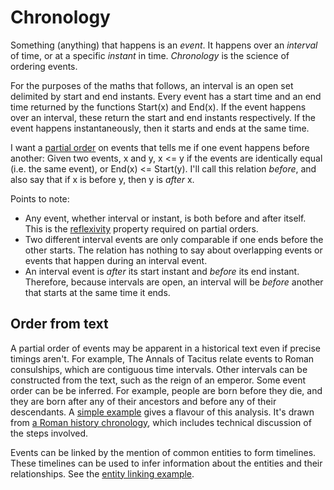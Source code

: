 # Chronology

Something (anything) that happens is an *event*. It happens over an *interval* of time, or at a specific *instant* in time. *Chronology* is the science of ordering events.

For the purposes of the maths that follows, an interval is an open set delimited by start and end instants. Every event has a start time and an end time returned by the functions Start(x) and End(x). If the event happens over an interval, these return the start and end instants respectively. If the event happens instantaneously, then it starts and ends at the same time.

I want a [partial order](https://en.wikipedia.org/wiki/Partially_ordered_set) on events that tells me if one event happens before another: Given two events, x and y, x <= y if the events are identically equal (i.e. the same event), or End(x) <= Start(y). I'll call this relation *before*, and also say that if x is before y, then y is *after* x.

Points to note:

* Any event, whether interval or instant, is both before and after itself. This is the [reflexivity](https://en.wikipedia.org/wiki/Reflexive_relation) property required on partial orders.
* Two different interval events are only comparable if one ends before the other starts. The relation has nothing to say about overlapping events or events that happen during an interval event.
* An interval event is *after* its start instant and *before* its end instant. Therefore, because intervals are open, an interval will be *before* another that starts at the same time it ends.

## Order from text

A partial order of events may be apparent in a historical text even if precise timings aren't. For example, The Annals of Tacitus relate events to Roman consulships, which are contiguous time intervals. Other intervals can be constructed from the text, such as the reign of an emperor. Some event order can be be inferred. For example, people are born before they die, and they are born after any of their ancestors and before any of their descendants. A [simple example](/examples/chronology/example.xhtml) gives a flavour of this analysis. It's drawn from [a Roman history chronology](/history/roman/chronology), which includes technical discussion of the steps involved.

Events can be linked by the mention of common entities to form timelines. These timelines can be used to infer information about the entities and their relationships. See the [entity linking example](entities).